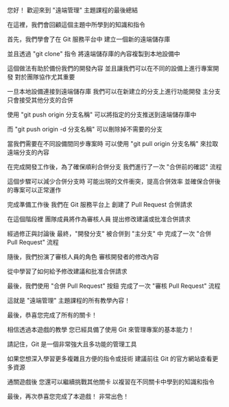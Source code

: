 您好！
歡迎來到 "遠端管理" 主題課程的最後總結

在這裡，我們會回顧這個主題中所學到的知識和指令

首先，我們學會了在 Git 服務平台中
建立一個新的遠端儲存庫

並且透過 "git clone" 指令
將遠端儲存庫的內容複製到本地設備中

這個做法有助於備份我們的開發內容
並且讓我們可以在不同的設備上進行專案開發
對於團隊協作尤其重要

一旦本地設備連接到遠端儲存庫
我們可以在新建立的分支上進行功能開發
主分支只會接受其他分支的合併

使用 "git push origin 分支名稱"
可以將指定的分支推送到遠端儲存庫中

而 "git push origin -d 分支名稱"
可以刪除掉不需要的分支

當我們需要在不同設備間同步專案時
可以使用 "git pull origin 分支名稱"
來拉取遠端分支的內容

在完成開發工作後，為了確保順利合併分支
我們進行了一次 "合併前的確認" 流程

這個步驟可以減少合併分支時
可能出現的文件衝突，提高合併效率
並確保合併後的專案可以正常運作

完成準備工作後
我們在 Git 服務平台上
創建了 Pull Request 合併請求

在這個階段裡
團隊成員將作為審核人員
提出修改建議或批准合併請求

經過修正與討論後
最終，"開發分支" 被合併到 "主分支" 中
完成了一次 "合併 Pull Request" 流程

隨後，我們扮演了審核人員的角色
審核開發者的修改內容

從中學習了如何給予修改建議和批准合併請求

最後，我們使用 "合併 Pull Request" 按鈕
完成了一次 "審核 Pull Request" 流程

這就是 "遠端管理" 主題課程的所有教學內容！

最後，恭喜您完成了所有的關卡！

相信透過本遊戲的教學
您已經具備了使用 Git 來管理專案的基本能力！

請記住，Git 是一個非常強大且多功能的管理工具

如果您想深入學習更多複雜且方便的指令或技術
建議前往 Git 的官方網站查看更多資源

通關遊戲後
您還可以繼續挑戰其他關卡
以複習在不同關卡中學到的知識和指令

最後，再次恭喜您完成了本遊戲！
非常出色！

